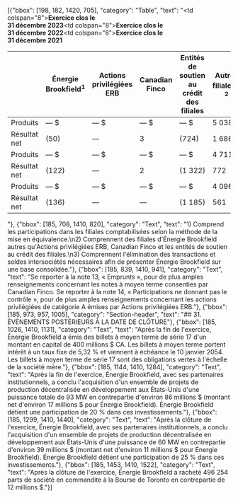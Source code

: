 [{"bbox": [198, 182, 1420, 705], "category": "Table", "text": "<table><thead><tr><th></th><th>Énergie<br>Brookfield<sup>1</sup></th><th>Actions<br>privilégiées<br>ERB</th><th>Canadian<br>Finco</th><th>Entités de<br>soutien au<br>crédit des<br>filiales</th><th>Autres<br>filiales<sup>1, 2</sup></th><th>Ajustements de<br>consolidation<sup>3</sup></th><th>Énergie<br>Brookfield<br>(Données<br>consolidées)</th></tr></thead><tbody><tr><td colspan=\"8\"><strong>Exercice clos le<br>31 décembre 2023</strong></td></tr><tr><td>Produits</td><td>— $</td><td>— $</td><td>— $</td><td>— $</td><td>5 038 $</td><td>— $</td><td>5 038 $</td></tr><tr><td>Résultat net</td><td>(50)</td><td>—</td><td>3</td><td>(724)</td><td>1 686</td><td>(299)</td><td>616</td></tr><tr><td colspan=\"8\"><strong>Exercice clos le<br>31 décembre 2022</strong></td></tr><tr><td>Produits</td><td>— $</td><td>— $</td><td>— $</td><td>— $</td><td>4 711 $</td><td>— $</td><td>4 711 $</td></tr><tr><td>Résultat net</td><td>(122)</td><td>—</td><td>2</td><td>(1 322)</td><td>772</td><td>808</td><td>138</td></tr><tr><td colspan=\"8\"><strong>Exercice clos le<br>31 décembre 2021</strong></td></tr><tr><td>Produits</td><td>— $</td><td>— $</td><td>— $</td><td>— $</td><td>4 096 $</td><td>— $</td><td>4 096 $</td></tr><tr><td>Résultat net</td><td>(136)</td><td>—</td><td>—</td><td>(1 185)</td><td>561</td><td>694</td><td>(66)</td></tr></tbody></table>"}, {"bbox": [185, 708, 1410, 820], "category": "Text", "text": "1) Comprend les participations dans les filiales comptabilisées selon la méthode de la mise en équivalence.\n2) Comprennent des filiales d'Énergie Brookfield autres qu'Actions privilégiées ERB, Canadian Finco et les entités de soutien au crédit des filiales.\n3) Comprennent l'élimination des transactions et soldes intersociétés nécessaires afin de présenter Énergie Brookfield sur une base consolidée."}, {"bbox": [185, 839, 1410, 941], "category": "Text", "text": "Se reporter à la note 13, « Emprunts », pour de plus amples renseignements concernant les notes à moyen terme consenties par Canadian Finco. Se reporter à la note 14, « Participations ne donnant pas le contrôle », pour de plus amples renseignements concernant les actions privilégiées de catégorie A émises par Actions privilégiées ERB."}, {"bbox": [185, 973, 957, 1005], "category": "Section-header", "text": "## 31. ÉVÉNEMENTS POSTÉRIEURS À LA DATE DE CLÔTURE"}, {"bbox": [185, 1026, 1410, 1131], "category": "Text", "text": "Après la fin de l'exercice, Énergie Brookfield a émis des billets à moyen terme de série 17 d'un montant en capital de 400 millions $ CA. Les billets à moyen terme portent intérêt à un taux fixe de 5,32 % et viennent à échéance le 10 janvier 2054. Les billets à moyen terme de série 17 sont des obligations vertes à l'échelle de la société mère."}, {"bbox": [185, 1144, 1410, 1284], "category": "Text", "text": "Après la fin de l'exercice, Énergie Brookfield, avec ses partenaires institutionnels, a conclu l'acquisition d'un ensemble de projets de production décentralisée en développement aux États-Unis d'une puissance totale de 93 MW en contrepartie d'environ 86 millions $ (montant net d'environ 17 millions $ pour Énergie Brookfield). Énergie Brookfield détient une participation de 20 % dans ces investissements."}, {"bbox": [185, 1299, 1410, 1440], "category": "Text", "text": "Après la clôture de l'exercice, Énergie Brookfield, avec ses partenaires institutionnels, a conclu l'acquisition d'un ensemble de projets de production décentralisée en développement aux États-Unis d'une puissance de 60 MW en contrepartie d'environ 39 millions $ (montant net d'environ 11 millions $ pour Énergie Brookfield). Énergie Brookfield détient une participation de 25 % dans ces investissements."}, {"bbox": [185, 1453, 1410, 1522], "category": "Text", "text": "Après la clôture de l'exercice, Énergie Brookfield a racheté 496 254 parts de société en commandite à la Bourse de Toronto en contrepartie de 12 millions $."}]